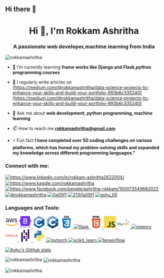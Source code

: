 ## Hi there 👋

<h1 align="center">Hi 👋, I'm Rokkam Ashritha</h1>
<h3 align="center">A passionate web developer,machine learning from India</h3>

<p align="left"> <img src="https://komarev.com/ghpvc/?username=rokkamashritha&label=Profile%20views&color=0e75b6&style=flat" alt="rokkamashritha" /> </p>

- 🌱 I’m currently learning **frame works like Django and Flask,python programming courses**

- 📝 I regularly write articles on [https://medium.com/@rokkamashritha/data-science-projects-to-enhance-your-skills-and-build-your-portfolio-993b6c335240](https://medium.com/@rokkamashritha/data-science-projects-to-enhance-your-skills-and-build-your-portfolio-993b6c335240)

- 💬 Ask me about **web development, python programming, machine learning**

- 📫 How to reach me **rokkamashritha@gmail.com**

- ⚡ Fun fact **I have completed over 50 coding challenges on various platforms, which has honed my problem-solving skills and expanded my knowledge across different programming languages."**

<h3 align="left">Connect with me:</h3>
<p align="left">
<a href="https://linkedin.com/in/https://www.linkedin.com/in/rokkam-ashritha2622004/" target="blank"><img align="center" src="https://raw.githubusercontent.com/rahuldkjain/github-profile-readme-generator/master/src/images/icons/Social/linked-in-alt.svg" alt="https://www.linkedin.com/in/rokkam-ashritha2622004/" height="30" width="40" /></a>
<a href="https://kaggle.com/https://www.kaggle.com/rokkamashritha" target="blank"><img align="center" src="https://raw.githubusercontent.com/rahuldkjain/github-profile-readme-generator/master/src/images/icons/Social/kaggle.svg" alt="https://www.kaggle.com/rokkamashritha" height="30" width="40" /></a>
<a href="https://fb.com/https://www.facebook.com/people/ashritha-rokkam/100072549682022" target="blank"><img align="center" src="https://raw.githubusercontent.com/rahuldkjain/github-profile-readme-generator/master/src/images/icons/Social/facebook.svg" alt="https://www.facebook.com/people/ashritha-rokkam/100072549682022" height="30" width="40" /></a>
<a href="https://medium.com/@rokkamashritha" target="blank"><img align="center" src="https://raw.githubusercontent.com/rahuldkjain/github-profile-readme-generator/master/src/images/icons/Social/medium.svg" alt="@rokkamashritha" height="30" width="40" /></a>
<a href="https://www.codechef.com/users/j1a05f1" target="blank"><img align="center" src="https://cdn.jsdelivr.net/npm/simple-icons@3.1.0/icons/codechef.svg" alt="j1a05f1" height="30" width="40" /></a>
<a href="https://www.hackerrank.com/213j1a05f1" target="blank"><img align="center" src="https://raw.githubusercontent.com/rahuldkjain/github-profile-readme-generator/master/src/images/icons/Social/hackerrank.svg" alt="213j1a05f1" height="30" width="40" /></a>
<a href="https://codeforces.com/profile/ashu_05" target="blank"><img align="center" src="https://raw.githubusercontent.com/rahuldkjain/github-profile-readme-generator/master/src/images/icons/Social/codeforces.svg" alt="ashu_05" height="30" width="40" /></a>
</p>

<h3 align="left">Languages and Tools:</h3>
<p align="left"> <a href="https://aws.amazon.com" target="_blank" rel="noreferrer"> <img src="https://raw.githubusercontent.com/devicons/devicon/master/icons/amazonwebservices/amazonwebservices-original-wordmark.svg" alt="aws" width="40" height="40"/> </a> <a href="https://getbootstrap.com" target="_blank" rel="noreferrer"> <img src="https://raw.githubusercontent.com/devicons/devicon/master/icons/bootstrap/bootstrap-plain-wordmark.svg" alt="bootstrap" width="40" height="40"/> </a> <a href="https://www.cprogramming.com/" target="_blank" rel="noreferrer"> <img src="https://raw.githubusercontent.com/devicons/devicon/master/icons/c/c-original.svg" alt="c" width="40" height="40"/> </a> <a href="https://www.w3schools.com/cpp/" target="_blank" rel="noreferrer"> <img src="https://raw.githubusercontent.com/devicons/devicon/master/icons/cplusplus/cplusplus-original.svg" alt="cplusplus" width="40" height="40"/> </a> <a href="https://www.w3schools.com/css/" target="_blank" rel="noreferrer"> <img src="https://raw.githubusercontent.com/devicons/devicon/master/icons/css3/css3-original-wordmark.svg" alt="css3" width="40" height="40"/> </a> <a href="https://flask.palletsprojects.com/" target="_blank" rel="noreferrer"> <img src="https://www.vectorlogo.zone/logos/pocoo_flask/pocoo_flask-icon.svg" alt="flask" width="40" height="40"/> </a> <a href="https://www.w3.org/html/" target="_blank" rel="noreferrer"> <img src="https://raw.githubusercontent.com/devicons/devicon/master/icons/html5/html5-original-wordmark.svg" alt="html5" width="40" height="40"/> </a> <a href="https://developer.mozilla.org/en-US/docs/Web/JavaScript" target="_blank" rel="noreferrer"> <img src="https://raw.githubusercontent.com/devicons/devicon/master/icons/javascript/javascript-original.svg" alt="javascript" width="40" height="40"/> </a> <a href="https://www.mysql.com/" target="_blank" rel="noreferrer"> <img src="https://raw.githubusercontent.com/devicons/devicon/master/icons/mysql/mysql-original-wordmark.svg" alt="mysql" width="40" height="40"/> </a> <a href="https://opencv.org/" target="_blank" rel="noreferrer"> <img src="https://www.vectorlogo.zone/logos/opencv/opencv-icon.svg" alt="opencv" width="40" height="40"/> </a> <a href="https://www.oracle.com/" target="_blank" rel="noreferrer"> <img src="https://raw.githubusercontent.com/devicons/devicon/master/icons/oracle/oracle-original.svg" alt="oracle" width="40" height="40"/> </a> <a href="https://pandas.pydata.org/" target="_blank" rel="noreferrer"> <img src="https://raw.githubusercontent.com/devicons/devicon/2ae2a900d2f041da66e950e4d48052658d850630/icons/pandas/pandas-original.svg" alt="pandas" width="40" height="40"/> </a> <a href="https://www.python.org" target="_blank" rel="noreferrer"> <img src="https://raw.githubusercontent.com/devicons/devicon/master/icons/python/python-original.svg" alt="python" width="40" height="40"/> </a> <a href="https://pytorch.org/" target="_blank" rel="noreferrer"> <img src="https://www.vectorlogo.zone/logos/pytorch/pytorch-icon.svg" alt="pytorch" width="40" height="40"/> </a> <a href="https://scikit-learn.org/" target="_blank" rel="noreferrer"> <img src="https://upload.wikimedia.org/wikipedia/commons/0/05/Scikit_learn_logo_small.svg" alt="scikit_learn" width="40" height="40"/> </a> <a href="https://www.tensorflow.org" target="_blank" rel="noreferrer"> <img src="https://www.vectorlogo.zone/logos/tensorflow/tensorflow-icon.svg" alt="tensorflow" width="40" height="40"/> </a> </p>
<a href="https://github-readme-activity-graph.vercel.app/graph?username=rokkamashritha&hide_border=true&bg_color=ffffff&color=9580ff&title_color=ff6e96&line=ff6e96&point=9580ff">
        <picture>
            <source
              srcset="https://github-readme-activity-graph.vercel.app/graph?username=rokkamashritha&hide_border=true&bg_color=ffffff&color=9580ff&title_color=ff6e96&line=ff6e96&point=9580ff"
              media="(prefers-color-scheme: light), (prefers-color-scheme: no-preference)"
            />
            <source 
              srcset="https://github-readme-activity-graph.vercel.app/graph?username=rokkamashritha&hide_border=true&bg_color=282a36&color=f8f8f2&title_color=ff6e96&line=ff6e96&point=79dafa"
              media="(prefers-color-scheme: dark)"
            />
            <img src="https://github-readme-activity-graph.vercel.app/graph?username=rokkamashritha&hide_border=true&bg_color=ffffff&color=9580ff&title_color=ff6e96&line=ff6e96&point=9580ff" height=280  alt="Ashu's GitHub stats" />
        </picture>
    </a>

<p><img align="left" src="https://github-readme-stats.vercel.app/api/top-langs?username=rokkamashritha&show_icons=true&locale=en&layout=compact" alt="rokkamashritha" /></p>

<p>&nbsp;<img align="center" src="https://github-readme-stats.vercel.app/api?username=rokkamashritha&show_icons=true&locale=en" alt="rokkamashritha" /></p>

<p><img align="center" src="https://github-readme-streak-stats.herokuapp.com/?user=rokkamashritha&" alt="rokkamashritha" /></p>

